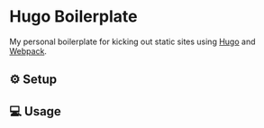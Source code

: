 # Hugo Boilerplate

My personal boilerplate for kicking out static sites using [Hugo](https://gohugo.io) and [Webpack](https://webpack.js.org).

## :gear: Setup

## :computer: Usage
